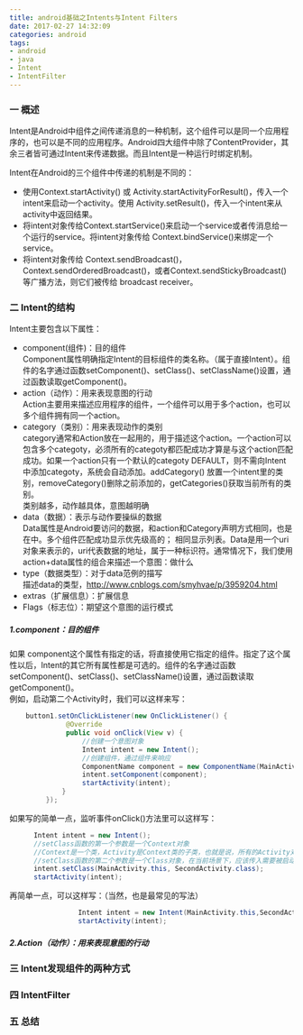 ```yaml
---
title: android基础之Intents与Intent Filters
date: 2017-02-27 14:32:09
categories: android
tags:
- android
- java
- Intent
- IntentFilter
---
```


### 一 概述

Intent是Android中组件之间传递消息的一种机制，这个组件可以是同一个应用程序的，也可以是不同的应用程序。Android四大组件中除了ContentProvider，其余三者皆可通过Intent来传递数据。而且Intent是一种运行时绑定机制。

Intent在Android的三个组件中传递的机制是不同的：

- 使用Context.startActivity() 或 Activity.startActivityForResult()，传入一个intent来启动一个activity。使用 Activity.setResult()，传入一个intent来从activity中返回结果。
- 将intent对象传给Context.startService()来启动一个service或者传消息给一个运行的service。将intent对象传给 Context.bindService()来绑定一个service。
- 将intent对象传给 Context.sendBroadcast()，Context.sendOrderedBroadcast()，或者Context.sendStickyBroadcast()等广播方法，则它们被传给 broadcast receiver。

### 二 Intent的结构

Intent主要包含以下属性：

- component(组件)：目的组件    
Component属性明确指定Intent的目标组件的类名称。（属于直接Intent）。组件的名字通过函数setComponent()、setClass()、setClassName()设置，通过函数读取getComponent()。   
- action（动作）：用来表现意图的行动  
Action主要用来描述应用程序的组件，一个组件可以用于多个action，也可以多个组件拥有同一个action。
- category（类别）：用来表现动作的类别     
category通常和Action放在一起用的，用于描述这个action。一个action可以包含多个categoty，必须所有的categoty都匹配成功才算是与这个action匹配成功。如果一个action只有一个默认的categoty DEFAULT，则不需向Intent中添加categoty，系统会自动添加。addCategory() 放置一个intent里的类别，removeCategory()删除之前添加的，getCategories()获取当前所有的类别。      
类别越多，动作越具体，意图越明确    
- data（数据）：表示与动作要操纵的数据      
Data属性是Android要访问的数据，和action和Category声明方式相同，也是在<intent-filter>中。多个组件匹配成功显示优先级高的； 相同显示列表。Data是用一个uri对象来表示的，uri代表数据的地址，属于一种标识符。通常情况下，我们使用action+data属性的组合来描述一个意图：做什么    
- type（数据类型）：对于data范例的描写   
描述data的类型，http://www.cnblogs.com/smyhvae/p/3959204.html
- extras（扩展信息）：扩展信息
- Flags（标志位）：期望这个意图的运行模式

##### 1.component：目的组件
   
如果 component这个属性有指定的话，将直接使用它指定的组件。指定了这个属性以后，Intent的其它所有属性都是可选的。组件的名字通过函数setComponent()、setClass()、setClassName()设置，通过函数读取getComponent()。       
例如，启动第二个Activity时，我们可以这样来写：

```java
    button1.setOnClickListener(new OnClickListener() {            
              @Override
              public void onClick(View v) {
                  //创建一个意图对象
                  Intent intent = new Intent();
                  //创建组件，通过组件来响应
                  ComponentName component = new ComponentName(MainActivity.this, SecondActivity.class);
                  intent.setComponent(component);                
                  startActivity(intent);                
             }
         });
```

如果写的简单一点，监听事件onClick()方法里可以这样写：

```java
      Intent intent = new Intent();
      //setClass函数的第一个参数是一个Context对象
      //Context是一个类，Activity是Context类的子类，也就是说，所有的Activity对象，都可以向上转型为Context对象
      //setClass函数的第二个参数是一个Class对象，在当前场景下，应该传入需要被启动的Activity类的class对象
      intent.setClass(MainActivity.this, SecondActivity.class);
      startActivity(intent);    
```

再简单一点，可以这样写：（当然，也是最常见的写法）

```java
                 Intent intent = new Intent(MainActivity.this,SecondActivity.class);
                 startActivity(intent);
```


##### 2.Action（动作）：用来表现意图的行动

### 三 Intent发现组件的两种方式

### 四 IntentFilter

### 五 总结